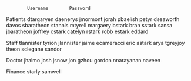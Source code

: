             Username        Password
Patients    dtargaryen      daenerys
            jmormont        jorah
            pbaelish        petyr
            dseaworth       davos
            sbaratheon      stannis
            mtyrell         margaery
            bstark          bran
            sstark          sansa
            jbaratheon      joffrey
            cstark          catelyn
            rstark          robb
            estark          eddard

Staff       tlannister      tyrion
            jlannister      jaime
            ecameracci      eric
            astark          arya
            tgreyjoy        theon
            sclegane        sandor
		
Doctor      jhalmo          josh
            jsnow           jon
            gzhou           gordon
            nnarayanan      naveen
		
Finance     starly          samwell
